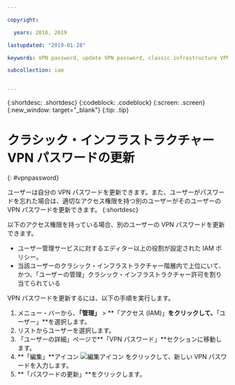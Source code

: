 ```yaml
---

copyright:

  years: 2018, 2019

lastupdated: "2019-01-28"

keywords: VPN password, update VPN password, classic infrastructure VPN

subcollection: iam


---
```


{:shortdesc: .shortdesc}
{:codeblock: .codeblock}
{:screen: .screen}
{:new_window: target="_blank"}
{:tip: .tip}

# クラシック・インフラストラクチャー VPN パスワードの更新
{: #vpnpassword}

ユーザーは自分の VPN パスワードを更新できます。また、ユーザーがパスワードを忘れた場合は、適切なアクセス権限を持つ別のユーザーがそのユーザーの VPN パスワードを更新できます。
{:shortdesc}

以下のアクセス権限を持っている場合、別のユーザーの VPN パスワードを更新できます。

  * ユーザー管理サービスに対するエディター以上の役割が設定された IAM ポリシー。
  * 当該ユーザーのクラシック・インフラストラクチャー階層内で上位にいて、かつ、「ユーザーの管理」クラシック・インフラストラクチャー許可を割り当てられている

VPN パスワードを更新するには、以下の手順を実行します。

1. メニュー・バーから、**「管理」** &gt; **「アクセス (IAM)」**をクリックして、**「ユーザー」**を選択します。
2. リストからユーザーを選択します。
3. 「ユーザーの詳細」ページで**「VPN パスワード」**セクションに移動します。
4. **「編集」**アイコン ![編集アイコン](../icons/icon_write.svg) をクリックして、新しい VPN パスワードを入力します。
5. **「パスワードの更新」**をクリックします。
